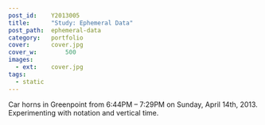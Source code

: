 ```yaml
---
post_id:    Y2013005
title:      "Study: Ephemeral Data"
post_path:  ephemeral-data
category:   portfolio
cover:      cover.jpg
cover_w:		500
images:
  - ext:    cover.jpg
tags:
  - static
---
```

Car horns in Greenpoint from 6:44PM &ndash; 7:29PM on Sunday, April 14th, 2013. Experimenting with notation and vertical time.